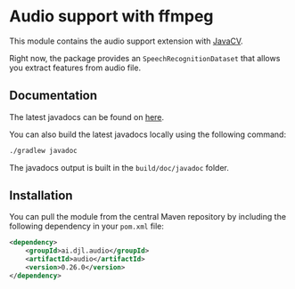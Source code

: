 # Audio support with ffmpeg

This module contains the audio support extension with [JavaCV](https://github.com/bytedeco/javacv).

Right now, the package provides an `SpeechRecognitionDataset` that allows you extract features from audio file.

## Documentation

The latest javadocs can be found on [here](https://javadoc.io/doc/ai.djl.audio/audio/latest/index.html).

You can also build the latest javadocs locally using the following command:

```sh
./gradlew javadoc
```
The javadocs output is built in the `build/doc/javadoc` folder.

## Installation

You can pull the module from the central Maven repository by including the following dependency in your `pom.xml` file:

```xml
<dependency>
    <groupId>ai.djl.audio</groupId>
    <artifactId>audio</artifactId>
    <version>0.26.0</version>
</dependency>
```
